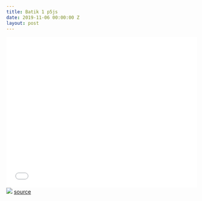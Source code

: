 ```yaml
---
title: Batik 1 p5js
date: 2019-11-06 00:00:00 Z
layout: post
---
```


<iframe width="100%" height="400" src="{{site.url}}/blog/assets/em/sketch_3/index.html" frameborder="0">
</iframe>

<img src="{{site.baseurl}}/assets/em/sketch_3/3cc8d61f56c10b446037c2e116e01174.jpg">

<a href="https://github.com/amharfm{{site.baseurl}}/tree/master/assets/em/sketch_3">
	source
</a>